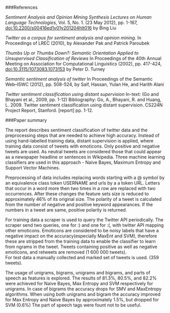 ###References

*Sentiment Analysis and Opinion Mining Synthesis Lectures on Human Language Technologies*, Vol. 5, No. 1. (23 May 2012), pp. 1-167, [doi:10.2200/s00416ed1v01y201204hlt016](doi:10.2200/s00416ed1v01y201204hlt016) by Bing Liu

 *Twitter as a corpus for sentiment analysis and opinion mining*.
In Proceedings of LREC (2010), by Alexander Pak and Patrick Paroubek

*Thumbs Up or Thumbs Down?: Semantic Orientation Applied to Unsupervised Classification of Reviews* In Proceedings of the 40th Annual Meeting on Association for Computational Linguistics (2002), pp. 417-424, [doi:10.3115/1073083.1073153](doi:10.3115/1073083.1073153) by Peter D. Turney

*Semantic sentiment analysis of twitter* In Proceedings of the Semantic Web–ISWC (2012), pp. 508-524, by
Saif, Hassan, Yulan He, and Harith Alani

*Twitter sentiment classification using distant supervision*
In-text: (Go and Bhayani et al., 2009, pp. 1-12)
Bibliography: Go, A., Bhayani, R. and Huang, L. 2009. Twitter sentiment classification using distant supervision. CS224N Project Report, Stanford. [report] pp. 1-12.


###Paper summary

The report describes sentiment classification of twitter data and the preprocessing steps that are needed to achieve high accuracy. Instead of using hand-labelled training data, distant supervision is applied, where training data consist of tweets with emoticons. Only positive and negative tweets are used. As neutral tweets are considered those that could appear as a newspaper headline or sentences in Wikipedia. Three machine learning classifiers are used in this approach - Naive Bayes, Maximum Entropy and Support Vector Machines. 

Preprocessing of data includes replacing words starting with a @ symbol by an equivalence class token USERNAME and urls by a a token URL. Letters that occur in a word more then two times in a row are replaced with two occurrences. After these changes the feature sets size is reduced to approximately 46% of its original size.
The polarity of a tweet is calculated from the number of negative and positive keyword appearances. If the numbers in a tweet are same, positive polarity is returned.

For training data a scraper is used to query the Twitter API periodically.  The scraper send two queries, one for :) and one for :(, with twitter API mapping other emoticons. Emoticons are considered to be noisy labels that have a negative impact on the accuracy(especially MaxEnt and SVM), therefore these are stripped  from the training data to enable the classifier to learn from ngrams in the tweet. Tweets containing positive as well as negative emoticons, and retweets are removed (1 600 000 tweets).  
For test data a manually collected and marked set of tweets is used. (359 tweets).

The usage of unigrams, bigrams, unigrams and bigrams, and parts of speech as features is explored. The results of 81.3%, 80.5%, and 82.2% were achieved for Naive Bayes, Max Entropy and SVM respectively for unigrams. In case of bigrams the accuracy drops for SMV and MaxEntropy algorithms. When using both unigrams and bigram the accuracy improved for Max Entropy and Naive Bayes by approximately 1.5%, but dropped for SVM (0.6%) The part of speech tags were fount not to be useful.



